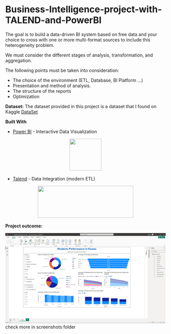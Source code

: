 # Business-Intelligence-project-with-TALEND-and-PowerBI
The goal is to build a data-driven BI system based on free data and your choice to cross with one or more multi-format sources to include this heterogeneity problem.

We must consider the different stages of analysis, transformation, and aggregation.

The following points must be taken into consideration:
- The choice of the environment (ETL, Database, BI Platform ...)
- Presentation and method of analysis.
- The structure of the reports
- Optimization

**Dataset:**
The dataset provided in this project is a dataset that I found on Kaggle 
[DataSet](https://www.kaggle.com/datasets/spscientist/students-performance-in-exams)

**Built With**
* [Power BI](https://powerbi.microsoft.com/en-us/) - Interactive Data Visualization
<p align="center">
    <img width="100" height="100" src="https://powerbi.microsoft.com/pictures/shared/social/social-default-image.png">
</p>

* [Talend](https://www.talend.com/) - Data Integration (modern ETL)
<p align="center">
    <img width="300" height="100" src="https://upload.wikimedia.org/wikipedia/commons/7/70/TalendLogoCoral.png">
</p>



**Project outcome:**

![Summary page](https://github.com/Baananou/ETL-Talend-DATAVIS-PowerBi/blob/main/Screenshot%20from%20powerbi.png)
check more in screenshots folder

